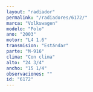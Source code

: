 ```yaml
---
layout: "radiador"
permalink: "/radiadores/6172/"
marca: "Volkswagen"
modelo: "Polo"
ano: "2003"
motor: "L4 1.6"
transmision: "Estándar"
parte: "M-916"
clima: "Con clima"
alto: "24 3/4"
ancho: "15 1/4"
observaciones: ""
id: "6172"
---
```



